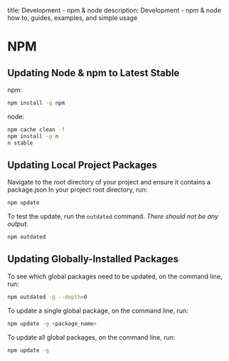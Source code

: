 title: Development - npm & node
description: Development - npm & node how to, guides, examples, and simple usage

# NPM

## Updating Node & npm to Latest Stable

npm:

```bash
npm install -g npm
```

node:

```bash
npm cache clean -f
npm install -g n
n stable

```


## Updating Local Project Packages

Navigate to the root directory of your project and ensure it contains a package.json
In your project root directory, run:

```bash
npm update
```

To test the update, run the `outdated` command. _There should not be any output_.

```bash
npm outdated
```

## Updating Globally-Installed Packages

To see which global packages need to be updated, on the command line, run:

```bash
npm outdated -g --depth=0
```

To update a single global package, on the command line, run:

```bash
npm update -g <package_name>
```

To update all global packages, on the command line, run:

```bash
npm update -g
```
